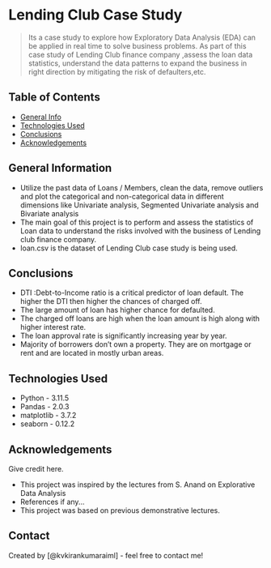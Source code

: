 # Lending Club Case Study
> Its a case study to explore how Exploratory Data Analysis (EDA) can be applied in real time to solve business problems. As part of this case study of Lending Club finance company ,assess the loan data statistics, understand the data patterns to expand the business in right direction by mitigating the risk of defaulters,etc.


## Table of Contents
* [General Info](#general-information)
* [Technologies Used](#technologies-used)
* [Conclusions](#conclusions)
* [Acknowledgements](#acknowledgements)

<!-- You can include any other section that is pertinent to your problem -->

## General Information
- Utilize the past data of Loans / Members, clean the data, remove outliers and plot the categorical and non-categorical data in different dimensions like Univariate analysis, Segmented Univariate analysis and Bivariate analysis
- The main goal of this project is to perform and assess the statistics of Loan data to understand the risks involved with the business of Lending club finance company.
- loan.csv is the dataset of Lending Club case study is being used.

<!-- You don't have to answer all the questions - just the ones relevant to your project. -->

## Conclusions
- DTI  :Debt-to-Income ratio is a critical predictor of loan default. The higher the DTI then higher the chances of charged off.
- The large amount of loan has higher chance for defaulted.
- The charged off loans are high when the loan amount is high along with higher interest rate.
- The loan approval rate is significantly increasing year by year.
- Majority of borrowers don’t own a property. They are on mortgage or rent and are located in mostly urban areas.


<!-- You don't have to answer all the questions - just the ones relevant to your project. -->


## Technologies Used
- Python - 3.11.5 
- Pandas - 2.0.3
- matplotlib - 3.7.2
- seaborn - 0.12.2


<!-- As the libraries versions keep on changing, it is recommended to mention the version of library used in this project -->

## Acknowledgements
Give credit here.
- This project was inspired by the lectures from S. Anand on Explorative Data Analysis
- References if any...
- This project was based on previous demonstrative lectures.


## Contact
Created by [@kvkirankumaraiml] - feel free to contact me!


<!-- Optional -->
<!-- ## License -->
<!-- This project is open source and available under the [... License](). -->

<!-- You don't have to include all sections - just the one's relevant to your project -->
